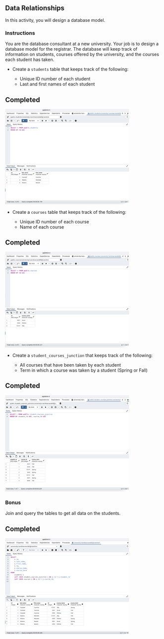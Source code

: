 ## Data Relationships

In this activity, you will design a database model.

### Instructions

You are the database consultant at a new university. Your job is to design a database model for the registrar. The database will keep track of information on students, courses offered by the university, and the courses each student has taken.

- Create a `students` table that keeps track of the following:

  - Unique ID number of each student
  - Last and first names of each student

## Completed

<img src="images/students.png" width="400" />

- Create a `courses` table that keeps track of the following:

  - Unique ID number of each course
  - Name of each course

## Completed

<img src="images/courses.png" width="400" />

- Create a `student_courses_junction` that keeps track of the following:

  - All courses that have been taken by each student
  - Term in which a course was taken by a student (Spring or Fall)

## Completed

<img src="images/junction.png" width="400" />

### Bonus

Join and query the tables to get all data on the students.

## Completed

<img src="images/join.png" width="400" />
